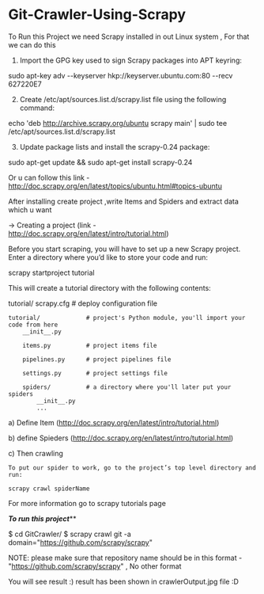 # Git-Crawler-Using-Scrapy

To Run this Project we need Scrapy installed in  out Linux system , For that
we can do this

1) Import the GPG key used to sign Scrapy packages into APT keyring:

sudo apt-key adv --keyserver hkp://keyserver.ubuntu.com:80 --recv 627220E7

2) Create /etc/apt/sources.list.d/scrapy.list file using the following command:

echo 'deb http://archive.scrapy.org/ubuntu scrapy main' | sudo tee /etc/apt/sources.list.d/scrapy.list

3) Update package lists and install the scrapy-0.24 package:

sudo apt-get update && sudo apt-get install scrapy-0.24

Or u can follow  this link - http://doc.scrapy.org/en/latest/topics/ubuntu.html#topics-ubuntu


After installing create project ,write Items and Spiders and extract data  which u want

-> Creating a project (link - http://doc.scrapy.org/en/latest/intro/tutorial.html)

Before you start scraping, you will have to set up a new Scrapy project. Enter a directory where you’d like to store your code and run:

scrapy startproject tutorial

This will create a tutorial directory with the following contents:

tutorial/
    scrapy.cfg            # deploy configuration file

    tutorial/             # project's Python module, you'll import your code from here
        __init__.py

        items.py          # project items file

        pipelines.py      # project pipelines file

        settings.py       # project settings file

        spiders/          # a directory where you'll later put your spiders
            __init__.py
            ...



a) Define Item (http://doc.scrapy.org/en/latest/intro/tutorial.html)

b) define Spieders (http://doc.scrapy.org/en/latest/intro/tutorial.html)

c) Then crawling 

  	To put our spider to work, go to the project’s top level directory and run:

	scrapy crawl spiderName


For more information go to scrapy tutorials page

***************To run this project*****************

$ cd GitCrawler/
$ scrapy crawl git -a domain="https://github.com/scrapy/scrapy"


NOTE: please make sure that repository name should be in this format - "https://github.com/scrapy/scrapy" , No other format

You will see result :) 
result has been shown in crawlerOutput.jpg file :D



